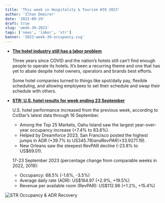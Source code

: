 ```yaml
---
title: 'This week in Hospitality & Tourism #39 2023'
author: 'Ilhan Demirer'
date: '2023-09-29'
draft: true
slug: 'week-39-2023'
tags: ['news', 'labor', 'str']
banner: '2023-week-39-occupancy.svg'
---
```


- **[The hotel industry still has a labor problem](https://hotelsmag.com/news/the-hotel-industry-still-has-a-labor-problem/)**

  Three years since COVID and the nation’s hotels still can’t find enough people to operate its hotels. It’s been a recurring theme and one that has yet to abate despite hotel owners, operators and brands best efforts.

  Some hotel companies turned to things like spot/daily pay, flexible scheduling, and allowing employees to set their schedule and swap their schedule with others.

- **[STR: U.S. hotel results for week ending 23 September](https://str.com/press-release/us-hotel-results-week-ending-23-september)**

  U.S. hotel performance increased from the previous week, according to CoStar’s latest data through 16 September.

  - Among the Top 25 Markets, Oahu Island saw the largest year-over-year occupancy increase (+7.4% to 83.6%).
  - Helped by Dreamforce 2023, San Francisco posted the highest jumps in ADR (+39.7% to US$345.78) and RevPAR (+33.9% to US$271.19).
  - New Orleans saw the steepest RevPAR decline (-23.8% to US$69.01).

  17-23 September 2023 (percentage change from comparable weeks in 2022, 2019):

  - Occupancy: 68.5% (-1.6%, -3.5%)
  - Average daily rate (ADR): US$164.97 (+2.9%, +19.5%)
  - Revenue per available room (RevPAR): US$112.96 (+1.2%, +15.4%)

![STR Occupancy & ADR Recovery](/images/blogimages/2023-week-39-occupancy.svg)
